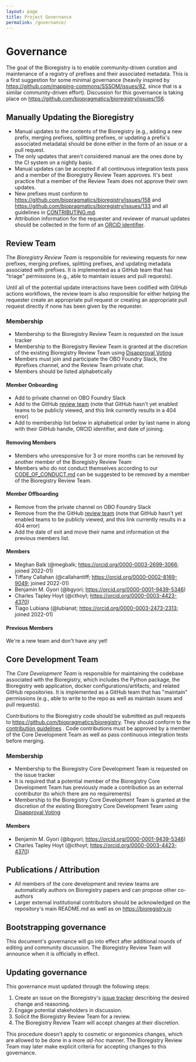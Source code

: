 ```yaml
---
layout: page
title: Project Governance
permalink: /governance/
---
```

# Governance

The goal of the Bioregistry is to enable community-driven curation and
maintenance of a registry of prefixes and their associated metadata. This is a
first suggestion for some minimal governance (heavily inspired
by https://github.com/mapping-commons/SSSOM/issues/82, since that is a similar
community-driven effort). Discussion for this governance is taking place
on https://github.com/biopragmatics/bioregistry/issues/156.

## Manually Updating the Bioregistry

- Manual updates to the contents of the Bioregistry (e.g., adding a new prefix,
  merging prefixes, splitting prefixes, or updating a prefix's associated
  metadata) should be done either in the form of an issue or a pull request.
- The only updates that aren't considered manual are the ones done by the CI
  system on a nightly basis.
- Manual updates can be accepted if all continuous integration tests pass and a
  member of the Bioregistry Review Team approves. It's best practice that a
  member of the Review Team does not approve their own updates.
- New prefixes must conform to
  https://github.com/biopragmatics/bioregistry/issues/158 and
  https://github.com/biopragmatics/bioregistry/issues/133 and all guidelines in
  [CONTRIBUTING.md](CONTRIBUTING.md).
- Attribution information for the requester and reviewer of manual updates
  should be collected in the form of an [ORCiD identifier](https://orcid.org).

## Review Team

The _Bioregistry Review Team_ is responsible for reviewing requests for new
prefixes, merging prefixes, splitting prefixes, and updating metadata associated
with prefixes. It is implemented as a GitHub team that has "triage"
permissions (e.g., able to maintain issues and pull requests).

Until all of the potential update interactions have been codified with GitHub
actions workflows, the review team is also responsible for either helping the
requester create an appropriate pull request or creating an appropriate pull
request directly if none has been given by the requester.

### Membership

- Membership to the Bioregistry Review Team is requested on the issue tracker
- Membership to the Bioregistry Review Team is granted at the discretion of the
  existing Bioregistry Review Team
  using [Disapproval Voting](https://en.wikipedia.org/wiki/Disapproval_voting)
- Members must join and participate the OBO Foundry Slack, the #prefixes
  channel, and the Review Team private chat.
- Members should be listed alphabetically

#### Member Onboarding

- Add to private channel on OBO Foundry Slack
- Add to the GitHub [review team](https://github.com/orgs/biopragmatics/teams/bioregistry-reviewers)
  (note that GitHub hasn't yet enabled teams to be publicly viewed, and this
  link currently results in a 404 error)
- Add to membership list below in alphabetical order by last name in along with
  their GitHub handle, ORCID identifier, and date of joining.

#### Removing Members

- Members who unresponsive for 3 or more months can be removed by another member
  of the Bioregistry Review Team
- Members who do not conduct themselves according to
  our [CODE_OF_CONDUCT.md](.github/CODE_OF_CONDUCT.md) can be suggested to be
  removed by a member of the Bioregistry Review Team.

#### Member Offboarding

- Remove from the private channel on OBO Foundry Slack
- Remove from the the
  GitHub [review team](https://github.com/orgs/biopragmatics/teams/bioregistry-reviewers)
  (note that GitHub hasn't yet enabled teams to be publicly viewed, and this 
  link currently results in a 404 error)
- Add the date of exit and move their name and information ot the previous
  members list.

#### Members

- Meghan Balk (@megbalk; https://orcid.org/0000-0003-2699-3066; joined 2022-01)
- Tiffany Callahan (@callahantiff; https://orcid.org/0000-0002-8169-9049; joined
  2022-01)
- Benjamin M. Gyori (@bgyori; https://orcid.org/0000-0001-9439-5346)
- Charles Tapley Hoyt (@cthoyt; https://orcid.org/0000-0003-4423-4370)
- Tiago Lubiana (@lubianat; https://orcid.org/0000-0003-2473-2313; joined
  2022-01)

#### Previous Members

We're a new team and don't have any yet!

## Core Development Team

The _Core Development Team_ is responsible for maintaining the codebase
associated with the Bioregistry, which includes the Python package, the
Bioregistry web application, docker configurations/artifacts, and related GitHub
repositories. It is implemented as a GitHub team that has "maintain"
permissions (e.g., able to write to the repo as well as maintain issues and pull
requests).

Contributions to the Bioregistry code should be submitted as pull requests
to https://github.com/biopragmatics/bioregistry. They should conform to
the [contribution guidelines](https://github.com/biopragmatics/bioregistry/blob/main/CONTRIBUTING.md)
. Code contributions must be approved by a member of the Core Development Team
as well as pass continuous integration tests before merging.

### Membership

- Membership to the Bioregistry Core Development Team is requested on the issue
  tracker
- It is required that a potential member of the Bioregistry Core Development
  Team has previously made a contribution as an external contributor (to which
  there are no requirements)
- Membership to the Bioregistry Core Development Team is granted at the
  discretion of the existing Bioregistry Core Development Team
  using [Disapproval Voting](https://en.wikipedia.org/wiki/Disapproval_voting)

#### Members

- Benjamin M. Gyori (@bgyori; https://orcid.org/0000-0001-9439-5346)
- Charles Tapley Hoyt (@cthoyt; https://orcid.org/0000-0003-4423-4370)

## Publications / Attribution

- All members of the core development and review teams are automatically authors
  on Bioregistry papers and can propose other co-authors
- Larger external institutional contributors should be acknowledged on the
  repository's main README.md as well as on https://bioregistry.io

## Bootstrapping governance

This document's governance will go into effect after additional rounds of
editing and community discussion. The Bioregistry Review Team will announce when
it is officially in effect.

## Updating governance

This governance must updated through the following steps:

1. Create an issue on the
   Bioregistry's [issue tracker](https://github.com/biopragmatics/bioregistry/issues)
   describing the desired change and reasoning.
2. Engage potential stakeholders in discussion.
3. Solicit the Bioregistry Review Team for a review.
4. The Bioregistry Review Team will accept changes at their discretion.

This procedure doesn't apply to cosmetic or ergonomics changes, which are
allowed to be done in a more *ad-hoc* manner. The Bioregistry Review Team may
later make explicit criteria for accepting changes to this governance.
